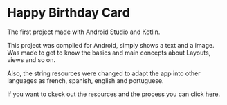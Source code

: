 # Happy Birthday Card
The first project made with Android Studio and Kotlin.

This project was compiled for Android, simply shows a text and a image. Was made to get to know the basics and main concepts about Layouts, views and so on.

Also, the string resources were changed to adapt the app into other languages as french, spanish, english and portuguese.

If you want to ckeck out the resources and the process you can click [here](https://developer.android.com/courses/android-basics-kotlin/course).


